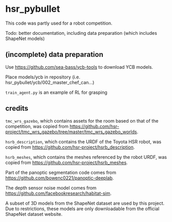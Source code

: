 # hsr_pybullet

This code was partly used for a robot competition.

Todo: better documentation, including data preparation (which includes ShapeNet models)

## (incomplete) data preparation

Use https://github.com/sea-bass/ycb-tools to download YCB models.

Place models/ycb in repository (i.e. hsr_pybullet/ycb/002_master_chef_can...)

`train_agent.py` is an example of RL for grasping

## credits
`tmc_wrs_gazebo`, which contains assets for the room based on that of the competition, was copied from https://github.com/hsr-project/tmc_wrs_gazebo/tree/master/tmc_wrs_gazebo_worlds. 

`hsrb_description`, which contains the URDF of the Toyota HSR robot, was copied from https://github.com/hsr-project/hsrb_description.

`hsrb_meshes`, which contains the meshes referenced by the robot URDF, was copied from https://github.com/hsr-project/hsrb_meshes.

Part of the panoptic segmentation code comes from https://github.com/bowenc0221/panoptic-deeplab.

The depth sensor noise model comes from https://github.com/facebookresearch/habitat-sim.

A subset of 3D models from the ShapeNet dataset are used by this project. Due to restrictions, these models are only downloadable from the official ShapeNet dataset website.
